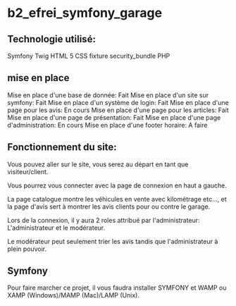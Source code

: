 # b2_efrei_symfony_garage
 
## Technologie utilisé: 

Symfony
Twig
HTML 5
CSS
fixture
security_bundle
PHP

## mise en place
Mise en place d'une base de donnée: Fait
Mise en place d'un site sur symfony: Fait
Mise en place d'un système de login: Fait
Mise en place d'une page pour les avis: En cours
Mise en place d'une page pour les articles: Fait
Mise en place d'une page de présentation: Fait
Mise en place d'une page d'administration: En cours
Mise en place d'une footer horaire: A faire 


## Fonctionnement du site:

Vous pouvez aller sur le site, vous serez au départ en tant que visiteur/client.

Vous pourrez vous connecter avec la page de connexion en haut a gauche.

La page catalogue montre les véhicules en vente avec kilométrage etc..., et la page d'avis sert à montrer les avis clients pour ou contre le garage.

Lors de la connexion, il y aura 2 roles attribué par l'administrateur: L'administrateur et le modérateur.

Le modérateur peut seulement trier les avis tandis que l'administrateur à plein pouvoir.



## Symfony

Pour faire marcher ce projet, il vous faudra installer SYMFONY et WAMP ou XAMP (Windows)/MAMP (Mac)/LAMP (Unix).


